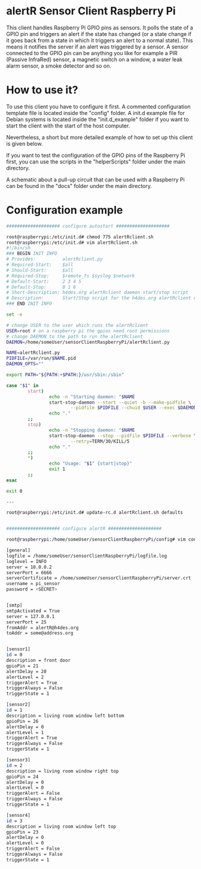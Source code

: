 alertR Sensor Client Raspberry Pi
======

This client handles Raspberry Pi GPIO pins as sensors. It polls the state of a GPIO pin and triggers an alert if the state has changed (or a state change if it goes back from a state in which it triggers an alert to a normal state). This means it notifies the server if an alert was triggered by a sensor. A sensor connected to the GPIO pin can be anything you like for example a PIR (Passive InfraRed) sensor, a magnetic switch on a window, a water leak alarm sensor, a smoke detector and so on.


How to use it?
======

To use this client you have to configure it first. A commented configuration template file is located inside the "config" folder. A init.d example file for Debian systems is located inside the "init.d_example" folder if you want to start the client with the start of the host computer.

Nevertheless, a short but more detailed example of how to set up this client is given below.

If you want to test the configuration of the GPIO pins of the Raspberry Pi first, you can use the scripts in the "helperScripts" folder under the main directory.

A schematic about a pull-up circuit that can be used with a Raspberry Pi can be found in the "docs" folder under the main directory.


Configuration example
======

```bash
#################### configure autostart ####################

root@raspberrypi:/etc/init.d# chmod 775 alertRclient.sh 
root@raspberrypi:/etc/init.d# vim alertRclient.sh 
#!/bin/sh
### BEGIN INIT INFO
# Provides:          alertRclient.py
# Required-Start:    $all
# Should-Start:      $all
# Required-Stop:     $remote_fs $syslog $network
# Default-Start:     2 3 4 5
# Default-Stop:      0 1 6
# Short-Description: h4des.org alertRclient daemon start/stop script
# Description:       Start/Stop script for the h4des.org alertRclient daemon
### END INIT INFO

set -e

# change USER to the user which runs the alertRclient
USER=root # on a raspberry pi the gpios need root permissions
# change DAEMON to the path to run the alertRclient
DAEMON=/home/someUser/sensorClientRaspberryPi/alertRclient.py

NAME=alertRclient.py
PIDFILE=/var/run/$NAME.pid
DAEMON_OPTS=""

export PATH="${PATH:+$PATH:}/usr/sbin:/sbin"

case "$1" in
        start)
                echo -n "Starting daemon: "$NAME
                start-stop-daemon --start --quiet -b --make-pidfile \
                        --pidfile $PIDFILE --chuid $USER --exec $DAEMON -- $DAEMON_OPTS
                echo "."
        ;;
        stop)
                echo -n "Stopping daemon: "$NAME
                start-stop-daemon --stop --pidfile $PIDFILE --verbose \
                        --retry=TERM/30/KILL/5
                echo "."
        ;;
        *)
                echo "Usage: "$1" {start|stop}"
                exit 1
        ;;
esac

exit 0

---

root@raspberrypi:/etc/init.d# update-rc.d alertRclient.sh defaults


#################### configure alertR ####################

root@raspberrypi:/home/someUser/sensorClientRaspberryPi/config# vim config.conf

[general]
logfile = /home/someUser/sensorClientRaspberryPi/logfile.log
loglevel = INFO
server = 10.0.0.2
serverPort = 6666
serverCertificate = /home/someUser/sensorClientRaspberryPi/server.crt
username = pi_sensor
password = <SECRET>


[smtp]
smtpActivated = True
server = 127.0.0.1
serverPort = 25
fromAddr = alertR@h4des.org
toAddr = some@address.org


[sensor1]
id = 0
description = front door
gpioPin = 21
alertDelay = 20
alertLevel = 2
triggerAlert = True
triggerAlways = False
triggerState = 1

[sensor2]
id = 1
description = living room window left bottom
gpioPin = 26
alertDelay = 0
alertLevel = 1
triggerAlert = True
triggerAlways = False
triggerState = 1

[sensor3]
id = 2
description = living room window right top
gpioPin = 24
alertDelay = 0
alertLevel = 0
triggerAlert = False
triggerAlways = False
triggerState = 1

[sensor4]
id = 3
description = living room window left top
gpioPin = 23
alertDelay = 0
alertLevel = 0
triggerAlert = False
triggerAlways = False
triggerState = 1
```